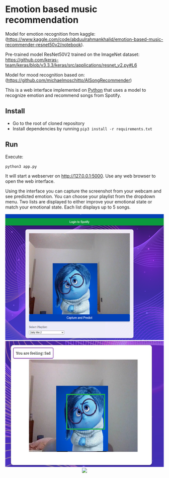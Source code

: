 # Emotion based music recommendation 

Model for emotion recognition from kaggle: (https://www.kaggle.com/code/abduulrahmankhalid/emotion-based-music-recommender-resnet50v2/notebook).

Pre-trained model ResNet50V2 trained on the ImageNet dataset: https://github.com/keras-team/keras/blob/v3.3.3/keras/src/applications/resnet_v2.py#L6

Model for mood recognition based on: (https://github.com/michaelmoschitto/AISongRecommender)

This is a web interface implemented on [Python](https://www.python.org) that uses a model to recognize emotion and recommend songs from Spotify.

## Install

* Go to the root of cloned repository
* Install dependencies by running `pip3 install -r requirements.txt`

## Run

Execute:

```
python3 app.py
```

It will start a webserver on http://127.0.0.1:5000. Use any web browser to open the web interface.

Using the interface you can capture the screenshot from your webcam and see predicted emotion. You can choose your playlist from the dropdown menu. Two lists are displayed to either improve your emotional state or match your emotional state. Each list displays up to 5 songs. 

<div align="center">
<img src="scr1.png" height="400"/>
</div>
<div align="center">
<img src="scr2.png" height="400"/>
</div>
<div align="center">
<img src="scr3.jpg" height="400"/>
</div>